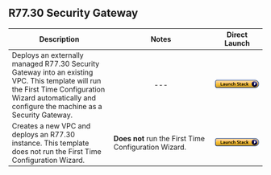 
## R77.30 Security Gateway
<table>
    <thead>
        <tr>
            <th>Description</th>
            <th>Notes</th>
            <th>Direct Launch</th>
        </tr>
    </thead>
    <tbody>
        <tr>
            <td width="40%">
           Deploys an externally managed R77.30 Security Gateway into an existing VPC. This template will run the First Time Configuration Wizard automatically and configure the machine as a Security Gateway. 
            </td>
            <td width="40%" style="text-align:center">---</td>
            <td><a href="https://console.aws.amazon.com/cloudformation/home#/stacks/create/review?templateURL=https%3A%2F%2Fs3.amazonaws.com%2FCloudFormationTemplate%2Fgateway-2-nic-existing-vpc.json&stackName=Check-Point-2-NIC"><img src="../../../../aws/images/launch.png"/></a></td>
        </tr>
        <tr>
            <td width="40%">
           Creates a new VPC and deploys an R77.30 instance.  This template does not run the First Time Configuration Wizard.
            </td>
            <td width="40%"><b>Does not</b> run the First Time Configuration Wizard.</td>
            <td><a href="https://console.aws.amazon.com/cloudformation/home#/stacks/create/review?templateURL=https%3A%2F%2Fs3.amazonaws.com%2FCloudFormationTemplate%2Fgwinvpc.json&stackName=Check-Point-Security-Gateway"><img src="../../../../aws/images/launch.png"/></a></td>
        </tr>
    </tbody>
</table>
<br/>
<br/>
